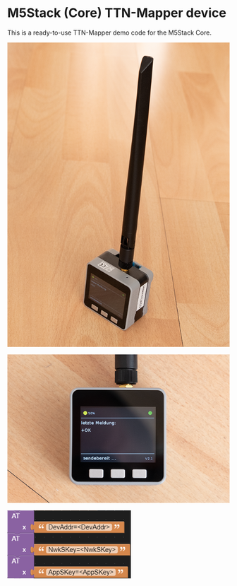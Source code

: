 # M5Stack (Core) TTN-Mapper device

This is a ready-to-use TTN-Mapper demo code for the M5Stack Core.

![screenshot](.images/image1.png)

![screenshot](.images/image2.png)

![screenshot](.images/screenshot1.png)
